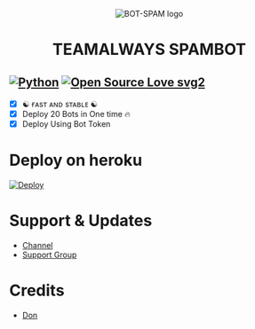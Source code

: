 <p align="center">
  <img src="https://telegra.ph/file/4cc84cabf3ee789d64ce0.jpg" alt="BOT-SPAM logo">
</p>
<h1 align="center">
  <b>TEAMALWAYS SPAMBOT</b>
</h1>

[![Python](https://img.shields.io/badge/Python-v3.9.7-blue)](https://www.python.org/)
[![Open Source Love svg2](https://badges.frapsoft.com/os/v2/open-source.svg?v=103)](https://github.com/don1900/TeamAlwaysSpam)   
----
 
- [x] ☯︎ ғᴀsᴛ ᴀɴᴅ sᴛᴀʙʟᴇ ☯︎
- [x] Deploy 20 Bots in One time 🔥
- [x] Deploy Using Bot Token 

# Deploy on heroku

[![Deploy](https://www.herokucdn.com/deploy/button.svg)](https://heroku.com/deploy?template=https://github.com/don1900/TeamAlwaysSpam)


# Support & Updates
* [Channel](https://t.me/Team_Always)
* [Support Group](https://t.me/TheFriends_Zone)

# Credits
* [Don](https://github.com/don1900)
